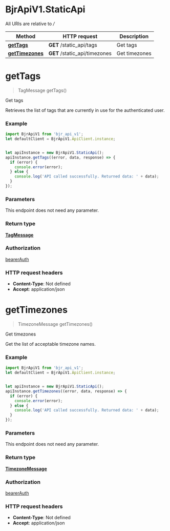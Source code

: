 # BjrApiV1.StaticApi

All URIs are relative to */*

Method | HTTP request | Description
------------- | ------------- | -------------
[**getTags**](StaticApi.md#getTags) | **GET** /static_api/tags | Get tags
[**getTimezones**](StaticApi.md#getTimezones) | **GET** /static_api/timezones | Get timezones

<a name="getTags"></a>
# **getTags**
> TagMessage getTags()

Get tags

Retrieves the list of tags that are currently in use for the authenticated user.

### Example
```javascript
import BjrApiV1 from 'bjr_api_v1';
let defaultClient = BjrApiV1.ApiClient.instance;


let apiInstance = new BjrApiV1.StaticApi();
apiInstance.getTags((error, data, response) => {
  if (error) {
    console.error(error);
  } else {
    console.log('API called successfully. Returned data: ' + data);
  }
});
```

### Parameters
This endpoint does not need any parameter.

### Return type

[**TagMessage**](TagMessage.md)

### Authorization

[bearerAuth](../README.md#bearerAuth)

### HTTP request headers

 - **Content-Type**: Not defined
 - **Accept**: application/json

<a name="getTimezones"></a>
# **getTimezones**
> TimezoneMessage getTimezones()

Get timezones

Get the list of acceptable timezone names.

### Example
```javascript
import BjrApiV1 from 'bjr_api_v1';
let defaultClient = BjrApiV1.ApiClient.instance;


let apiInstance = new BjrApiV1.StaticApi();
apiInstance.getTimezones((error, data, response) => {
  if (error) {
    console.error(error);
  } else {
    console.log('API called successfully. Returned data: ' + data);
  }
});
```

### Parameters
This endpoint does not need any parameter.

### Return type

[**TimezoneMessage**](TimezoneMessage.md)

### Authorization

[bearerAuth](../README.md#bearerAuth)

### HTTP request headers

 - **Content-Type**: Not defined
 - **Accept**: application/json

